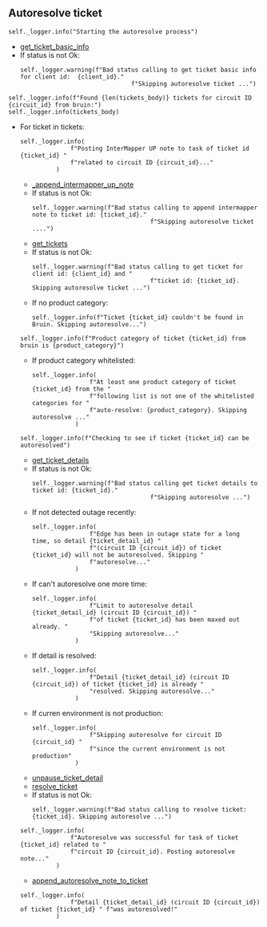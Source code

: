 ## Autoresolve ticket
```
self._logger.info("Starting the autoresolve process")
```
* [get_ticket_basic_info](../repositories/bruin_repository/get_ticket_basic_info.md)
* If status is not Ok:
  ```
  self._logger.warning(f"Bad status calling to get ticket basic info for client id:  {client_id}."
                                 f"Skipping autoresolve ticket ...")
  ```
```
self._logger.info(f"Found {len(tickets_body)} tickets for circuit ID {circuit_id} from bruin:")
self._logger.info(tickets_body)
```
* For ticket in tickets:
  ```
  self._logger.info(
                f"Posting InterMapper UP note to task of ticket id {ticket_id} "
                f"related to circuit ID {circuit_id}..."
            )
  ```
  * [_append_intermapper_up_note](../repositories/bruin_repository/append_intermapper_up_note.md)
  * If status is not Ok:
    ```
    self._logger.warning(f"Bad status calling to append intermapper note to ticket id: {ticket_id}."
                                     f"Skipping autoresolve ticket ....")
    ```
  * [get_tickets](../repositories/bruin_repository/get_tickets.md)
  * If status is not Ok:
    ```
    self._logger.warning(f"Bad status calling to get ticket for client id: {client_id} and "
                                     f"ticket id: {ticket_id}. Skipping autoresolve ticket ...")
    ```
  * If no product category:
    ```
    self._logger.info(f"Ticket {ticket_id} couldn't be found in Bruin. Skipping autoresolve...")
    ```
  ```
  self._logger.info(f"Product category of ticket {ticket_id} from bruin is {product_category}")
  ```
  * If product category whitelisted:
    ```
    self._logger.info(
                    f"At least one product category of ticket {ticket_id} from the "
                    f"following list is not one of the whitelisted categories for "
                    f"auto-resolve: {product_category}. Skipping autoresolve ..."
                )
    ```
  ```
  self._logger.info(f"Checking to see if ticket {ticket_id} can be autoresolved")
  ```
  * [get_ticket_details](../repositories/bruin_repository/get_ticket_details.md)
  * If status is not Ok:
    ```
    self._logger.warning(f"Bad status calling get ticket details to ticket id: {ticket_id}."
                                     f"Skipping autoresolve ...")
    ```
  * If not detected outage recently:
    ```
    self._logger.info(
                    f"Edge has been in outage state for a long time, so detail {ticket_detail_id} "
                    f"(circuit ID {circuit_id}) of ticket {ticket_id} will not be autoresolved. Skipping "
                    f"autoresolve..."
                )
    ```
  * If can't autoresolve one more time:
    ```
    self._logger.info(
                    f"Limit to autoresolve detail {ticket_detail_id} (circuit ID {circuit_id}) "
                    f"of ticket {ticket_id} has been maxed out already. "
                    "Skipping autoresolve..."
                )
    ```
  * If detail is resolved:
    ```
    self._logger.info(
                    f"Detail {ticket_detail_id} (circuit ID {circuit_id}) of ticket {ticket_id} is already "
                    "resolved. Skipping autoresolve..."
                )
    ```
  * If curren environment is not production:
    ```
    self._logger.info(
                    f"Skipping autoresolve for circuit ID {circuit_id} "
                    f"since the current environment is not production"
                )
    ```
  * [unpause_ticket_detail](../repositories/bruin_repository/unpause_ticket_detail.md)
  * [resolve_ticket](../repositories/bruin_repository/resolve_ticket.md)
  * If status is not Ok:
    ```
    self._logger.warning(f"Bad status calling to resolve ticket: {ticket_id}. Skipping autoresolve ...")
    ```
  ```
  self._logger.info(
                f"Autoresolve was successful for task of ticket {ticket_id} related to "
                f"circuit ID {circuit_id}. Posting autoresolve note..."
            )
  ```
  * [append_autoresolve_note_to_ticket](../repositories/bruin_repository/append_autoresolve_note_to_ticket.md)
  ```
  self._logger.info(
                f"Detail {ticket_detail_id} (circuit ID {circuit_id}) of ticket {ticket_id} " f"was autoresolved!"
            )
  ```